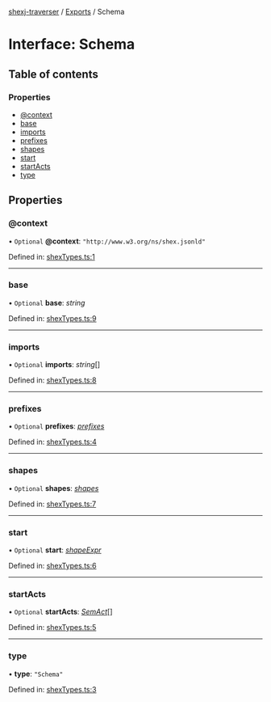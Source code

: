 [shexj-traverser](../README.md) / [Exports](../modules.md) / Schema

# Interface: Schema

## Table of contents

### Properties

- [@context](schema.md#@context)
- [base](schema.md#base)
- [imports](schema.md#imports)
- [prefixes](schema.md#prefixes)
- [shapes](schema.md#shapes)
- [start](schema.md#start)
- [startActs](schema.md#startacts)
- [type](schema.md#type)

## Properties

### @context

• `Optional` **@context**: ``"http://www.w3.org/ns/shex.jsonld"``

Defined in: [shexTypes.ts:1](https://github.com/o-development/shexj-traverser/blob/6850f6c/lib/shexTypes.ts#L1)

___

### base

• `Optional` **base**: *string*

Defined in: [shexTypes.ts:9](https://github.com/o-development/shexj-traverser/blob/6850f6c/lib/shexTypes.ts#L9)

___

### imports

• `Optional` **imports**: *string*[]

Defined in: [shexTypes.ts:8](https://github.com/o-development/shexj-traverser/blob/6850f6c/lib/shexTypes.ts#L8)

___

### prefixes

• `Optional` **prefixes**: [*prefixes*](../modules.md#prefixes)

Defined in: [shexTypes.ts:4](https://github.com/o-development/shexj-traverser/blob/6850f6c/lib/shexTypes.ts#L4)

___

### shapes

• `Optional` **shapes**: [*shapes*](../modules.md#shapes)

Defined in: [shexTypes.ts:7](https://github.com/o-development/shexj-traverser/blob/6850f6c/lib/shexTypes.ts#L7)

___

### start

• `Optional` **start**: [*shapeExpr*](../modules.md#shapeexpr)

Defined in: [shexTypes.ts:6](https://github.com/o-development/shexj-traverser/blob/6850f6c/lib/shexTypes.ts#L6)

___

### startActs

• `Optional` **startActs**: [*SemAct*](semact.md)[]

Defined in: [shexTypes.ts:5](https://github.com/o-development/shexj-traverser/blob/6850f6c/lib/shexTypes.ts#L5)

___

### type

• **type**: ``"Schema"``

Defined in: [shexTypes.ts:3](https://github.com/o-development/shexj-traverser/blob/6850f6c/lib/shexTypes.ts#L3)
